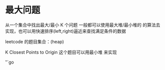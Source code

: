 # 最大问题
从一个集合中找出最大/最小 K 个问题 一般都可以使用最大堆/最小堆的 的算法去实现，也可以用快速排序(left,right)逼近来查找满足条件的数据

leetcode 的题目集合：(heap)

K Closest Points to Origin
这个题目可以用最小堆 来实现

‵‵`go



```